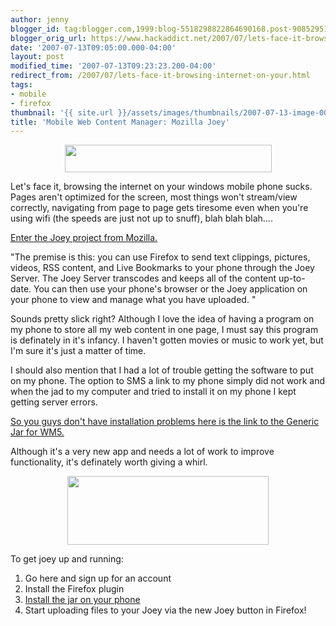 ```yaml
---
author: jenny
blogger_id: tag:blogger.com,1999:blog-5518298822864690168.post-908529517679294440
blogger_orig_url: https://www.hackaddict.net/2007/07/lets-face-it-browsing-internet-on-your.html
date: '2007-07-13T09:05:00.000-04:00'
layout: post
modified_time: '2007-07-13T09:23:23.200-04:00'
redirect_from: /2007/07/lets-face-it-browsing-internet-on-your.html
tags:
- mobile
- firefox
thumbnail: '{{ site.url }}/assets/images/thumbnails/2007-07-13-image-0000.jpg'
title: 'Mobile Web Content Manager: Mozilla Joey'
---
```


<img alt="" border="0" id="BLOGGER_PHOTO_ID_5086667196109597538" src="{{ site.url }}/assets/images/posts/2007-07-13-image-0000.jpg" style="margin: 0px auto 10px; display: block; text-align: center;  width: 331px; height: 44px;"/>

Let's face it, browsing the internet on your windows mobile phone sucks.  Pages aren't optimized for the screen, most things won't stream/view correctly, navigating from page to page gets tiresome even when you're using wifi (the speeds are just not up to snuff), blah blah blah....



<a href="http://wiki.mozilla.org/Labs/Joey">Enter the Joey project from Mozilla.</a>



"The premise is this: you can use Firefox to send text clippings, pictures, videos, RSS content, and Live Bookmarks to your phone through the Joey Server. The Joey Server transcodes and keeps all of the content up-to-date. You can then use your phone's browser or the Joey application on your phone to view and manage what you have uploaded. "



Sounds pretty slick right?  Although I love the idea of having a program on my phone to store all my web  content in one page, I must say this program is definately in it's infancy.  I haven't gotten movies or music to work yet, but I'm sure it's just a matter of time.



I should also mention that I had a lot of trouble getting the software to put on my phone.  The option to SMS a link to my phone simply did not work and when the jad to my computer and tried to install it on my phone I kept getting server errors.



<a href="http://www.divshare.com/download/1249330-e89">So you guys don't have installation problems here is the link to the Generic Jar for WM5.</a>



Although it's a very new app and needs a lot of work to improve functionality, it's definately worth giving a whirl.



<img alt="" border="0" id="BLOGGER_PHOTO_ID_5086670503234415474" src="{{ site.url }}/assets/images/posts/2007-07-13-image-0001.jpg" style="margin: 0px auto 10px; display: block; text-align: center;  width: 322px; height: 110px;"/>

To get joey up and running:

<ol><li>Go here and sign up for an account</li><li>Install the Firefox plugin</li><li><a href="http://www.divshare.com/download/1249330-e89">I</a><a href="http://www.divshare.com/download/1249330-e89">nstall the jar on your phone</a></li><li>Start uploading files to your Joey via the new Joey button in Firefox!



</li></ol>